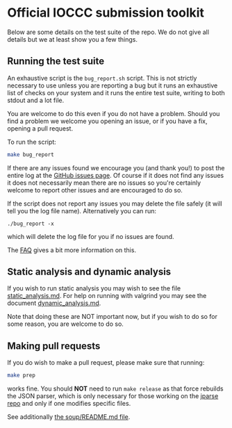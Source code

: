# Official IOCCC submission toolkit

Below are some details on the test suite of the repo. We do not give all details
but we at least show you a few things.
## Running the test suite

An exhaustive script is the `bug_report.sh` script. This is not strictly
necessary to use unless you are reporting a bug but it runs an exhaustive list
of checks on your system and it runs the entire test suite, writing to both
stdout and a lot file.

You are welcome to do this even if you do not have a problem. Should you find a
problem we welcome you opening an issue, or if you have a fix, opening a pull
request.

To run the script:

```sh
make bug_report
```

If there are any issues found we encourage you (and thank you!) to post the
entire log at the [GitHub issues
page](https://github.com/ioccc-src/mkiocccentry/issues). Of course if it does
not find any issues it does not necessarily mean there are no issues so you're
certainly welcome to report other issues and are encouraged to do so.

If the script does not report any issues you may delete the file safely (it will
tell you the log file name). Alternatively you can run:

``` <!---sh-->
./bug_report -x
```

which will delete the log file for you if no issues are found.

The [FAQ](https://github.com/ioccc-src/mkiocccentry/blob/master/FAQ.md) gives a
bit more information on this.


## Static analysis and dynamic analysis

If you wish to run static analysis you may wish to see the file
[static_analysis.md](static_analysis.md). For help on
running with valgrind you may see the document
[dynamic_analysis.md](dynamic_analysis.md).

Note that doing these are NOT important now, but if you wish to do so for some
reason, you are welcome to do so.

## Making pull requests

If you do wish to make a pull request, please make sure that running:

```sh
make prep
```

works fine. You should **NOT** need to run `make release` as that force rebuilds
the JSON parser, which is only necessary for those working on the [jparse
repo](https://github.com/xexyl/jparse/) and only if one modifies specific files.

See additionally [the soup/README.md
file](https://github.com/ioccc-src/mkiocccentry/blob/master/soup/README.md).
